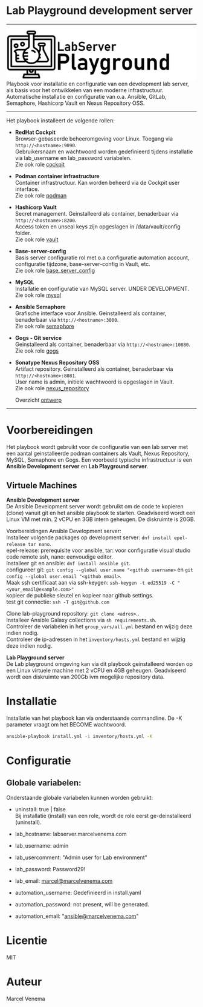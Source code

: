 # Lab Playground development server

***

<img src="media/logo_lab.png" align="left"/>
Playbook voor installatie en configuratie van een development lab server, als basis voor het ontwikkelen van een moderne infrastructuur. Automatische installatie en configuratie van o.a. Ansible, GitLab, Semaphore, Hashicorp Vault en Nexus Repository OSS.

***


Het playbook installeert de volgende rollen:

- **RedHat Cockpit**<br/>
  Browser-gebaseerde beheeromgeving voor Linux. Toegang via `http://<hostname>:9090`.<br/>
  Gebruikersnaam en wachtwoord worden gedefinieerd tijdens installatie via lab_username en lab_password variabelen.<br/>
  Zie ook role [cockpit](roles/cockpit/README.md)<br/>

- **Podman container infrastructure**<br/>
  Container infrastructuur. Kan worden beheerd via de Cockpit user interface.<br/>
  Zie ook role [podman](roles/podman/README.md)<br/>

- **Hashicorp Vault**<br/>
  Secret management. Geinstalleerd als container, benaderbaar via `http://<hostname>:8200`.<br/>
  Access token en unseal keys zijn opgeslagen in /data/vault/config folder.<br/>
  Zie ook role [vault](roles/vault/README.md)<br/>

- **Base-server-config**<br/>
  Basis server configuratie rol met o.a configuratie automation account, configuratie tijdzone, base-server-config in Vault, etc.<br/>
  Zie ook role [base_server_config](roles/base_server_config/README.md)<br/>

- **MySQL**<br/>
  Installatie en configuratie van MySQL server. UNDER DEVELOPMENT.<br/>
  Zie ook role [mysql](roles/mysql/README.md)<br/>

- **Ansible Semaphore**<br/>
  Grafische interface voor Ansible. Geinstalleerd als container, benaderbaar via `http://<hostname>:3000`.<br/>
  Zie ook role [semaphore](roles/semaphore/README.md)<br/>

- **Gogs - Git service**<br/>
  Geinstalleerd als container, benaderbaar via `http://<hostname>:10880`.<br/>
  Zie ook role [gogs](roles/gogs/README.md)<br/>

- **Sonatype Nexus Repository OSS**<br/>
  Artifact repository. Geinstalleerd als container, benaderbaar via `http://<hostname>:8081`.<br/>
  User name is admin, initiele wachtwoord is opgeslagen in Vault.<br/>
  Zie ook role [nexus_repository](roles/nexus_repository/README.md)<br/>


  Overzicht [ontwerp](docs/DESIGN.md)<br/>

***

# Voorbereidingen
Het playbook wordt gebruikt voor de configuratie van een lab server met een aantal geinstalleerde podman containers als Vault, Nexus Repository, MySQL, Semaphore en Gogs. Een voorbeeld typische infrastructuur is een **Ansible Development server** en **Lab Playground server**.<br/> 

## Virtuele Machines

**Ansible Development server**<br/>
De Ansible Development server wordt gebruikt om de code te kopieren (clone) vanuit git en het ansible playbook te starten. Geadviseerd wordt een Linux VM met min. 2 vCPU en 3GB intern geheugen. De diskruimte is 20GB.<br/>

Voorbereidingen Ansible Development server:<br/>
Installeer volgende packages op development server: `dnf install epel-release tar nano`.<br/>
epel-release: prerequisite voor ansible, tar: voor configuratie visual studio code remote ssh, nano: eenvoudige editor.<br/>
Installeer git en ansible: `dnf install ansible git`.<br/>
configureer git: `git config --global user.name "<github username>` en `git config --global user.email "<github email>`.<br/>
Maak ssh certificaat aan via ssh-keygen: `ssh-keygen -t ed25519 -C "<your_email@example.com>"`<br/>
kopieer de publieke sleutel en kopieer naar github settings.<br/>
test git connectie: `ssh -T git@github.com`<br/>


Clone lab-playground repository: `git clone <adres>`..<br/>
Installeer Ansible Galaxy collections via `sh requirements.sh`.<br/>
Controleer de variabelen in het `group_vars/all.yml` bestand en wijzig deze indien nodig.<br/>
Controleer de ip-adressen in het `inventory/hosts.yml` bestand en wijzig deze indien nodig.<br/> 


**Lab Playground server**<br/>
De Lab playground omgeving kan via dit playbook geinstalleerd worden op een Linux virtuele machine met 2 vCPU en 4GB geheugen. Geadviseerd wordt een diskruimte van 200Gb ivm mogelijke repository data.<br/>



# Installatie
Installatie van het playbook kan via onderstaande commandline. De -K parameter vraagt om het BECOME wachtwoord.<br/>
```bash
ansible-playbook install.yml -i inventory/hosts.yml -K
```


# Configuratie


## Globale variabelen:
Onderstaande globale variabelen kunnen worden gebruikt:<br/>

- uninstall: true | false<br/>
  Bij installatie (install) van een role, wordt de role eerst ge-deinstalleerd (uninstall).<br/>
- lab_hostname: labserver.marcelvenema.com<br/>
- lab_username: admin<br/>
- lab_usercomment: "Admin user for Lab environment"<br/>
- lab_password: Password29!<br/>
- lab_email: marcel@marcelvenema.com<br/>

- automation_username: Gedefinieerd in install.yaml<br/>
- automation_password: not present, will be generated.<br/>
- automation_email: "ansible@marcelvenema.com"<br/>


# Licentie
MIT<br/>

# Auteur
Marcel Venema<br/>
